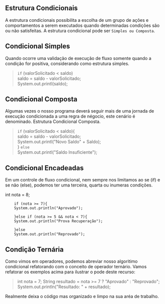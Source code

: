 ## Estrutura Condicionais

A estrutura condicionais possibilita a escolha de um grupo de ações e comportamentos a serem executados quando determinadas condições são ou não satisfeitas. A estrutura condicional pode ser `Simples ou Composta`.


## Condicional Simples

Quando ocorre uma validação de execução de fluxo somente quando a condição for positiva, considerando como estrutura simples.


> `if`  (valorSolicitado < saldo)      
> saldo = saldo - valorSolicitado;       
> System.out.printl(saldo);
 

## Condicional Composta

Algumas vezes o nosso programa deverá seguir mais de uma jornada de execução condicionada a uma regra de négocio, este cenário é denominado. Estrutura Condicional Composta.

>`if` (valorSolicitado < saldo){     
    saldo = saldo - valorSolicitado;    
    System.out.printl("Novo Saldo" + Saldo);   
}   `else`     
    System.out.printl("Saldo Insuficiente");


## Condicional Encadeadas

Em um controle de fluxo condicional, nem sempre nos limitamos ao se (if) e se não (else), podemos ter uma terceira, quarta ou inumeras condições.

int nota = 8;

        if (nota >= 7){
        System.out.println("Aprovado");

        }else if (nota >= 5 && nota < 7){
        System.out.println("Prova Recuperação");

        }else
        System.out.println("Reprovado");


## Condição Ternária

Como vimos em operadores, podemos abreviar nosso algoritimo condicional refatorando com o conceito de operador ternário.
Vamos refatorar os exemplos acima para ilustrar o pode deste recurso:



>int nota = 7;
        String resultado = nota >= 7 ? "Aprovado" : "Reprovado";
        System.out.println("Resultado:  " + resultado);


Realmente deixa o código mas organizado e limpo na sua aréa de trabalho.


    

